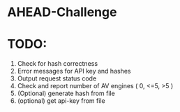 # AHEAD-Challenge

# TODO:
1. Check for hash correctness
2. Error messages for API key and hashes
3. Output request status code
4. Check and report number of AV engines ( 0, <=5, >5 )
5. (Optional) generate hash from file
6. (optional) get api-key from file
